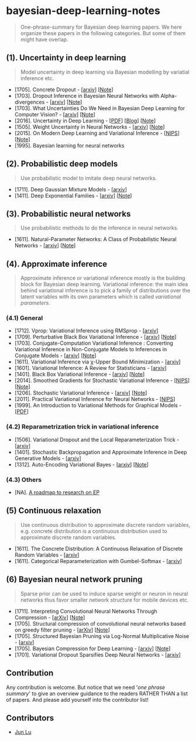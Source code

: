 # bayesian-deep-learning-notes
> One-phrase-summary for Bayesian deep learning papers.
> We here organize these papers in the following categories. But some of them might have overlap.

## (1). Uncertainty in deep learning
> Model uncertainty in deep learning via Bayesian modelling by variatial inference etc.

- [1705]. Concrete Dropout - [[arxiv](https://arxiv.org/abs/1705.07832)] [[Note](/notes/concrete-dropout.md)]
- [1703]. Dropout Inference in Bayesian Neural Networks with Alpha-divergences - [[arxiv](https://arxiv.org/abs/1703.02914)] [[Note](/notes/alpha-divergence.md)]
- [1703]. What Uncertainties Do We Need in Bayesian Deep Learning for Computer Vision? - [[arxiv](https://arxiv.org/abs/1703.04977)] [[Note](/notes/)]
- [2016]. Uncertainty in Deep Learning - [[PDF](https://pdfs.semanticscholar.org/a6af/62389c6655770c624e2fa3f3ad6dc26bf77e.pdf)] [[Blog](http://mlg.eng.cam.ac.uk/yarin/blog_2248.html)] [[Note](/notes/uncertainty-deep-learning.md)]
- [1505]. Weight Uncertainty in Neural Networks - [[arxiv](https://arxiv.org/abs/1505.05424)] [[Note](/notes/bbb.md)]
- [2015]. On Modern Deep Learning and Variational Inference - [[NIPS](http://www.approximateinference.org/accepted/GalGhahramani2015.pdf)] [[Note](/notes/modern-vi.md)]
- [1995]. Bayesian learning for neural networks

## (2). Probabilistic deep models
> Use probabilistic model to imitate deep neural networks.

- [1711]. Deep Gaussian Mixture Models - [[arxiv](https://arxiv.org/abs/1711.06929)]
- [1411]. Deep Exponential Families - [[arxiv](https://arxiv.org/pdf/1411.2581.pdf)] [[Note](/notes/deep-expo-families.md)]

## (3). Probabilistic neural networks
> Use probabilistic methods to do the inference in neural networks.

- [1611]. Natural-Parameter Networks: A Class of Probabilistic Neural Networks - [[arxiv](https://arxiv.org/abs/1611.00448)] [[Note](/notes/npn.md)]

## (4). Approximate inference
> Approximate inference or variational inference mostly is the building block for Bayesian deep learning. 
> Variational inference: the main idea behind variational inference is to pick a family of distributions over the latent variables with its own parameters which is called *variational parameters*.

### (4.1) General
- [1712]. Vprop: Variational Inference using RMSprop - [[arxiv](https://arxiv.org/abs/1712.01038)] 
- [1709]. Perturbative Black Box Variational Inference - [[arxiv](https://arxiv.org/abs/1709.07433)] [[Note](/notes/perturbative-vi.md)]
- [1703]. Conjugate-Computation Variational Inference : Converting Variational Inference in Non-Conjugate Models to Inferences in Conjugate Models - [[arxiv](https://arxiv.org/abs/1703.04265)] [[Note](/notes/cvi.md)]
- [1611]. Variational Inference via χ-Upper Bound Minimization - [[arxiv](https://arxiv.org/abs/1611.00328)]
- [1601]. Variational Inference: A Review for Statisticians - [[arxiv](https://arxiv.org/abs/1601.00670)]
- [1401]. Black Box Variational Inference - [[arxiv](https://arxiv.org/abs/1401.0118)] [[Note](/notes/blackbox-vi.md)]
- [2014]. Smoothed Gradients for Stochastic Variational Inference - [[NIPS](http://papers.nips.cc/paper/5557-smoothed-gradients-for-stochastic-variational-inference.pdf)] [[Note](/notes/smooth-svi.md)]
- [1206]. Stochastic Variational Inference - [[arxiv](https://arxiv.org/abs/1206.7051)] [[Note](/notes/svi.md)]
- [2011]. Practical Variational Inference for Neural Networks - [[NIPS](https://papers.nips.cc/paper/4329-practical-variational-inference-for-neural-networks)]
- [1999]. An Introduction to Variational Methods for Graphical Models - [[PDF](https://people.eecs.berkeley.edu/~jordan/papers/variational-intro.pdf)]

### (4.2) Reparametrization trick in variational inference
- [1506]. Variational Dropout and the Local Reparameterization Trick - [[arxiv](https://arxiv.org/abs/1506.02557)]
- [1401]. Stochastic Backpropagation and Approximate Inference in Deep Generative Models - [[arxiv](https://arxiv.org/abs/1401.4082)]
- [1312]. Auto-Encoding Variational Bayes - [[arxiv](https://arxiv.org/abs/1312.6114)] [[Note](/notes/aevb.md)]

### (4.3) Others
- [NA]. [A roadmap to research on EP](https://tminka.github.io/papers/ep/roadmap.html)

## (5) Continuous relaxation
> Use continuous distribution to approximate discrete random variables, e.g. concrete distribution is a continuous distribution used to approximate discrete random variables.

- [1611]. The Concrete Distribution: A Continuous Relaxation of Discrete Random Variables - [[arxiv](https://arxiv.org/abs/1611.00712)]
- [1611]. Categorical Reparameterization with Gumbel-Softmax - [[arxiv](https://arxiv.org/abs/1611.01144)]

## (6) Bayesian neural network pruning
> Sparse prior can be used to induce sparse weight or neuron in neural networks thus favor smaller network structure for mobile devices etc. 

- [1711]. Interpreting Convolutional Neural Networks Through Compression - [[arXiv](https://arxiv.org/abs/1711.02329)] [[Note](/notes/interpret-cnn-compress.md)]
- [1705]. Structural compression of convolutional neural networks based on greedy filter pruning - [[arXiv](https://arxiv.org/abs/1705.07356)] [[Note](/notes/interpret-cnn-compress.md)]
- [1705]. Structured Bayesian Pruning via Log-Normal Multiplicative Noise - [[arxiv](https://arxiv.org/abs/1705.07283)]
- [1705]. Bayesian Compression for Deep Learning - [[arxiv](https://arxiv.org/abs/1705.08665)] [[Note](/notes/bayesian-compress.md)]
- [1701]. Variational Dropout Sparsifies Deep Neural Networks - [[arxiv](https://arxiv.org/abs/1701.05369)]


## Contribution
Any contribution is welcome. But notice that we need '*one phrase summary*' to give an overview guidance to the readers RATHER THAN a list of papers. And please add yourself into the contributor list!

## Contributors
- [Jun Lu](https://github.com/junlulocky)
